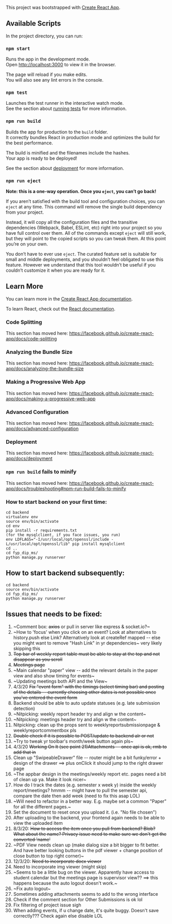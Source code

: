 This project was bootstrapped with [Create React App](https://github.com/facebook/create-react-app).

## Available Scripts

In the project directory, you can run:

### `npm start`

Runs the app in the development mode.<br />
Open [http://localhost:3000](http://localhost:3000) to view it in the browser.

The page will reload if you make edits.<br />
You will also see any lint errors in the console.

### `npm test`

Launches the test runner in the interactive watch mode.<br />
See the section about [running tests](https://facebook.github.io/create-react-app/docs/running-tests) for more information.

### `npm run build`

Builds the app for production to the `build` folder.<br />
It correctly bundles React in production mode and optimizes the build for the best performance.

The build is minified and the filenames include the hashes.<br />
Your app is ready to be deployed!

See the section about [deployment](https://facebook.github.io/create-react-app/docs/deployment) for more information.

### `npm run eject`

**Note: this is a one-way operation. Once you `eject`, you can’t go back!**

If you aren’t satisfied with the build tool and configuration choices, you can `eject` at any time. This command will remove the single build dependency from your project.

Instead, it will copy all the configuration files and the transitive dependencies (Webpack, Babel, ESLint, etc) right into your project so you have full control over them. All of the commands except `eject` will still work, but they will point to the copied scripts so you can tweak them. At this point you’re on your own.

You don’t have to ever use `eject`. The curated feature set is suitable for small and middle deployments, and you shouldn’t feel obligated to use this feature. However we understand that this tool wouldn’t be useful if you couldn’t customize it when you are ready for it.

## Learn More

You can learn more in the [Create React App documentation](https://facebook.github.io/create-react-app/docs/getting-started).

To learn React, check out the [React documentation](https://reactjs.org/).

### Code Splitting

This section has moved here: https://facebook.github.io/create-react-app/docs/code-splitting

### Analyzing the Bundle Size

This section has moved here: https://facebook.github.io/create-react-app/docs/analyzing-the-bundle-size

### Making a Progressive Web App

This section has moved here: https://facebook.github.io/create-react-app/docs/making-a-progressive-web-app

### Advanced Configuration

This section has moved here: https://facebook.github.io/create-react-app/docs/advanced-configuration

### Deployment

This section has moved here: https://facebook.github.io/create-react-app/docs/deployment

### `npm run build` fails to minify

This section has moved here: https://facebook.github.io/create-react-app/docs/troubleshooting#npm-run-build-fails-to-minify


### How to start backend on your first time:
```
cd backend
virtualenv env
source env/bin/activate
cd env
pip install -r requirements.txt
(for the mysqlclient, if you face issues, you run) 
env LDFLAGS="-I/usr/local/opt/openssl/include -L/usr/local/opt/openssl/lib" pip install mysqlclient
cd ..
cd fyp_dip_ms/
python manage.py runserver
```

## How to start backend subsequently:
```
cd backend
source env/bin/activate
cd fyp_dip_ms/
python manage.py runserver
```

## Issues that needs to be fixed:
1. ~Comment box: ~~axios~~ or pull in server like express & socket.io?~
2. ~How to 'focus' when you click on an event? Look at alternatives to history.push else Link? Alternatively look at createRef mapped -- else you might want to remove "Hash Link" in yr dependencies~ very likely skipping this
3. ~~Top bar of weekly report table must be able to stay at the top and not disappear as you scroll~~
4. ~~Meetings page~~
5. ~Main calendar "paper" view -- add the relevant details in the paper view and also show timing for events~
6. ~Updating meetings both API and the View~
7. 4/3/20 ~~Fix "event form" with the timings (select timing bar) and posting of the details -- currently choosing other dates is not possible once you've entered the event form~~
8. Backend should be able to auto update statuses (e.g. late submission detection)
9. ~Nitpicking: weekly report header try and align w the content~
10. ~Nitpicking: meetings header try and align w the content~
11. Nitpicking: clean up the props sent to weeklyreportsubmissionpage & weeklyreportcommentbox pls
12. ~~Double check if it is possible to POST/update to backend alr or not~~
13. ~Try to tweak yr toolbar's month/week button again pls~
14. 4/3/20  ~~Working On It (see point 21)Attachments -- once api is ok, rmb to add that in~~
15. Clean up "SwipeableDrawer" file -- router might be a bit funky/error + design of the drawer  ==> plus onClick it should jump to the right drawer page
16. ~The appbar design in the meetings/weekly report etc. pages need a bit of clean up ya. Make it look nicer~
17. How do I track the dates (e.g. semester x week y) inside the weekly report/meetings? hmmm -- might have to pull the semester api, compare the date then add week (need to fix this asap LOL)
18. ~Will need to refactor in a better way. E.g. maybe set a common "Paper" for all the different pages.~
19. Set the document to reset once you upload it. (i.e. "No file chosen")
20. After uploading to the backend, your frontend again needs to be able to view the uploaded item
21. 8/3/20: ~~How to access the item once you pull from backend? Blob? What about the name? Privacy issue need to make sure we don't get the converted 'name'~~
22. ~PDF View needs clean up (make dialog size a bit bigger to fit better. And have better looking buttons in the pdf viewer + change position of close button to top right corner)~
23. 12/3/20: ~~Need to incorporate docx viewer~~
24. Need to incorporate img viewer (might skip)
25. ~Seems to be a little bug on the viewer. Apparently have access to student calendar but the meetings page is supervisor view?? ==> this happens because the auto logout doesn't work.~
26. ~Fix auto logout~
27. Sometimes adding attachments seems to add to the wrong interface
28. Check if the comment section for Other Submissions is ok lol
29. Fix filtering of project issue sigh
30. When adding events, if u change date, it's quite buggy. Doesn't save correctly??? Check again else disable LOL